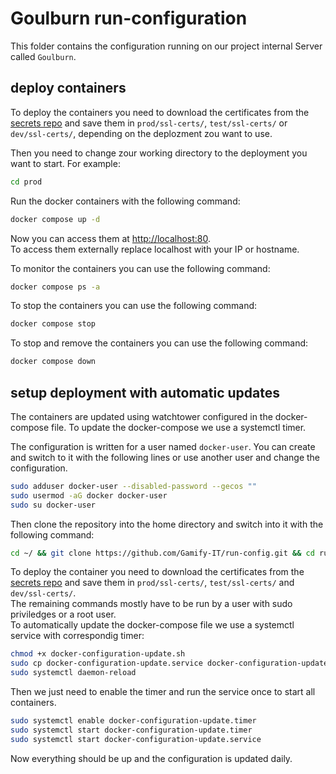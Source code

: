 # Goulburn run-configuration

This folder contains the configuration running on our project internal Server called `Goulburn`.

## deploy containers

To deploy the containers you need to download the certificates from the [secrets repo](https://github.com/Gamify-IT/secrets/tree/main/ssl-certs) and save them in `prod/ssl-certs/`, `test/ssl-certs/` or `dev/ssl-certs/`, depending on the deplozment zou want to use.

Then you need to change zour working directory to the deployment you want to start. For example:
```sh
cd prod
```

Run the docker containers with the following command:
```sh
docker compose up -d
```
Now you can access them at [http://localhost:80](http://localhost:80).  
To access them externally replace localhost with your IP or hostname.  

To monitor the containers you can use the following command:
```sh
docker compose ps -a
```
To stop the containers you can use the following command:
```sh
docker compose stop
```
To stop and remove the containers you can use the following command:
```sh
docker compose down
```

## setup deployment with automatic updates

The containers are updated using watchtower configured in the docker-compose file. To update the docker-compose we use a systemctl timer.

The configuration is written for  a user named `docker-user`. You can create and switch to it with the following lines or use another user and change the configuration.
```bash
sudo adduser docker-user --disabled-password --gecos ""
sudo usermod -aG docker docker-user
sudo su docker-user
```
Then clone the repository into the home directory and switch into it with the following command:
```bash
cd ~/ && git clone https://github.com/Gamify-IT/run-config.git && cd run-config
```
To deploy the container you need to download the certificates from the [secrets repo](https://github.com/Gamify-IT/secrets/tree/main/ssl-certs) and save them in `prod/ssl-certs/`, `test/ssl-certs/` and `dev/ssl-certs/`. \
The remaining commands mostly have to be run by a user with sudo priviledges or a root user. \
To automatically update the docker-compose file we use a systemctl service with correspondig timer:
```bash
chmod +x docker-configuration-update.sh
sudo cp docker-configuration-update.service docker-configuration-update.timer /etc/systemd/system/
sudo systemctl daemon-reload
```
Then we just need to enable the timer and run the service once to start all containers.
```bash
sudo systemctl enable docker-configuration-update.timer
sudo systemctl start docker-configuration-update.timer
sudo systemctl start docker-configuration-update.service
```
Now everything should be up and the configuration is updated daily.
